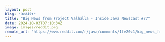 ```yaml
---
layout: post
blog: "Reddit"
title: "Big News from Project Valhalla - Inside Java Newscast #77"
date: 2024-10-03T07:10:34Z
image: images/reddit.png
remote_url: "https://www.reddit.com/r/java/comments/1fv20z1/big_news_from_project_valhalla_inside_java/"
---
```

